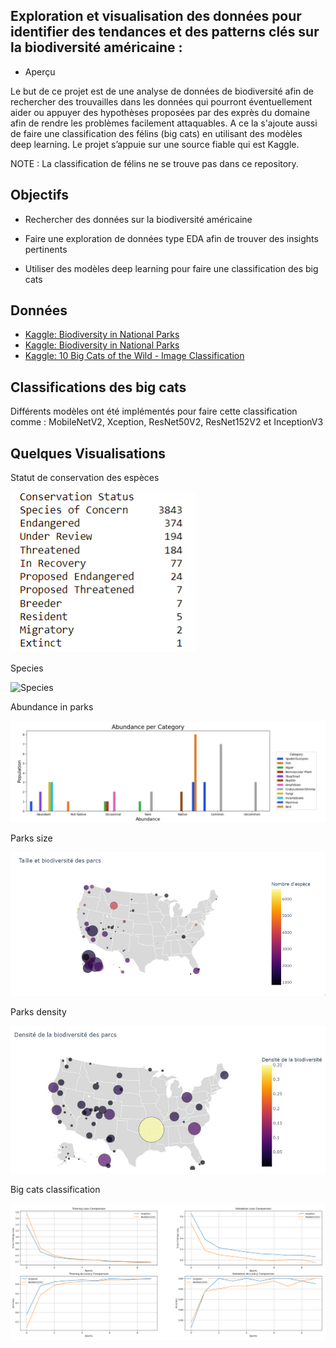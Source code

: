 ## Exploration et visualisation des données pour identifier des tendances et des patterns clés sur la biodiversité américaine : 

- Aperçu
  
Le but de ce projet est de une analyse de données de biodiversité afin de rechercher des trouvailles dans les données qui pourront éventuellement aider ou appuyer des hypothèses proposées par des exprès du domaine afin de rendre les problèmes facilement attaquables. A ce la s'ajoute aussi de faire une classification des félins (big cats) en utilisant des modèles deep learning.
Le projet s’appuie sur une source fiable qui est Kaggle.

NOTE : La classification de félins ne se trouve pas dans ce repository.

## Objectifs
- Rechercher des données sur la biodiversité américaine
  
- Faire une exploration de données type EDA afin de trouver des insights pertinents
  
- Utiliser des modèles deep learning pour faire une classification des big cats

## Données

- [Kaggle: Biodiversity in National Parks](https://www.kaggle.com/datasets/nationalparkservice/park-biodiversity?select=parks.csv)
- [Kaggle: Biodiversity in National Parks](https://www.kaggle.com/datasets/nationalparkservice/park-biodiversity?select=species.csv)
- [Kaggle: 10 Big Cats of the Wild - Image Classification](https://www.kaggle.com/datasets/gpiosenka/cats-in-the-wild-image-classification/data)


## Classifications des big cats

Différents modèles ont été implémentés pour faire cette classification comme : MobileNetV2, Xception, ResNet50V2, ResNet152V2 et InceptionV3

## Quelques Visualisations 

Statut de conservation des espèces

![species_conservation](/img/species_conservation_status.png)

Species

![Species](/img/spacies)

Abundance in parks

![Abundance in parks](/img/abundance_in_parks.png)

Parks size

![Parks size](/img/maps_park_size.png)

Parks density

![Parks density](/img/parks_density.png)

Big cats classification

![Big cats classification](/img/big_cats_classif.png)



